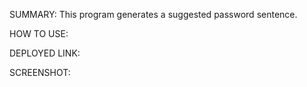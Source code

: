 SUMMARY:
  This program generates a suggested password sentence. 

HOW TO USE: 


DEPLOYED LINK:   

  
SCREENSHOT:

